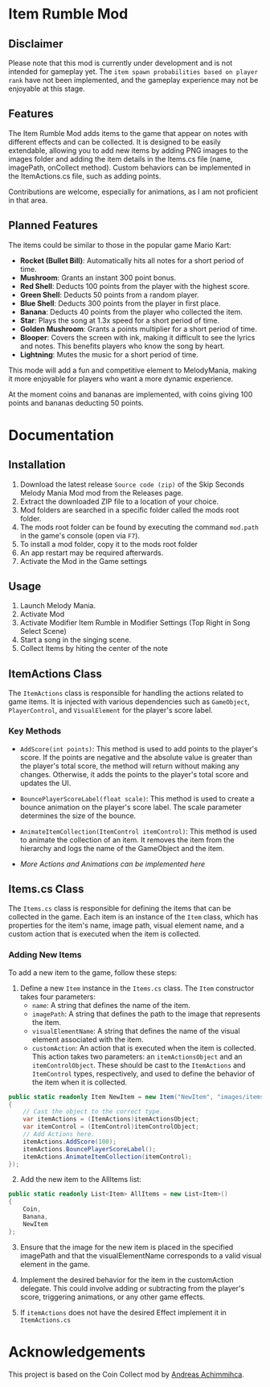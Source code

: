 # Item Rumble Mod

## Disclaimer

Please note that this mod is currently under development and is not intended for gameplay yet. The `item spawn probabilities based on player rank` have not been implemented, and the gameplay experience may not be enjoyable at this stage.

## Features
The Item Rumble Mod adds items to the game that appear on notes with different effects and can be collected. It is designed to be easily extendable, allowing you to add new items by adding PNG images to the images folder and adding the item details in the Items.cs file (name, imagePath, onCollect method). Custom behaviors can be implemented in the ItemActions.cs file, such as adding points.


Contributions are welcome, especially for animations, as I am not proficient in that area.

## Planned Features

The items could be similar to those in the popular game Mario Kart:

- **Rocket (Bullet Bill)**: Automatically hits all notes for a short period of time.
- **Mushroom**: Grants an instant 300 point bonus.
- **Red Shell**: Deducts 100 points from the player with the highest score.
- **Green Shell**: Deducts 50 points from a random player.
- **Blue Shell**: Deducts 300 points from the player in first place.
- **Banana**: Deducts 40 points from the player who collected the item.
- **Star**: Plays the song at 1.3x speed for a short period of time.
- **Golden Mushroom**: Grants a points multiplier for a short period of time.
- **Blooper**: Covers the screen with ink, making it difficult to see the lyrics and notes. This benefits players who know the song by heart.
- **Lightning**: Mutes the music for a short period of time.

This mode will add a fun and competitive element to MelodyMania, making it more enjoyable for players who want a more dynamic experience.

At the moment coins and bananas are implemented, with coins giving 100 points and bananas deducting 50 points.

# Documentation

## Installation
1. Download the latest release `Source code (zip)` of the Skip Seconds Melody Mania Mod mod from the Releases page.
2. Extract the downloaded ZIP file to a location of your choice.
3. Mod folders are searched in a specific folder called the mods root folder.
4. The mods root folder can be found by executing the command `mod.path` in the game's console (open via `F7`).
5. To install a mod folder, copy it to the mods root folder
6. An app restart may be required afterwards.
7. Activate the Mod in the Game settings
## Usage
1. Launch Melody Mania.
2. Activate Mod
3. Activate Modifier Item Rumble in Modifier Settings (Top Right in Song Select Scene)
4. Start a song in the singing scene.
5. Collect Items by hiting the center of the note

## ItemActions Class

The `ItemActions` class is responsible for handling the actions related to game items. It is injected with various dependencies such as `GameObject`, `PlayerControl`, and `VisualElement` for the player's score label.

### Key Methods

- `AddScore(int points)`: This method is used to add points to the player's score. If the points are negative and the absolute value is greater than the player's total score, the method will return without making any changes. Otherwise, it adds the points to the player's total score and updates the UI.

- `BouncePlayerScoreLabel(float scale)`: This method is used to create a bounce animation on the player's score label. The scale parameter determines the size of the bounce.

- `AnimateItemCollection(ItemControl itemControl)`: This method is used to animate the collection of an item. It removes the item from the hierarchy and logs the name of the GameObject and the item.

- *More Actions and Animations can be implemented here*


## Items.cs Class

The `Items.cs` class is responsible for defining the items that can be collected in the game. Each item is an instance of the `Item` class, which has properties for the item's name, image path, visual element name, and a custom action that is executed when the item is collected.

### Adding New Items

To add a new item to the game, follow these steps:

1. Define a new `Item` instance in the `Items.cs` class. The `Item` constructor takes four parameters:
   - `name`: A string that defines the name of the item.
   - `imagePath`: A string that defines the path to the image that represents the item.
   - `visualElementName`: A string that defines the name of the visual element associated with the item.
   - `customAction`: An action that is executed when the item is collected. This action takes two parameters: an `itemActionsObject` and an `itemControlObject`. These should be cast to the `ItemActions` and `ItemControl` types, respectively, and used to define the behavior of the item when it is collected.

```csharp
public static readonly Item NewItem = new Item("NewItem", "images/items/newItem/newItem.png", "itemCollectorItem", (object itemActionsObject, object itemControlObject) =>
{
    // Cast the object to the correct type.
    var itemActions = (ItemActions)itemActionsObject;
    var itemControl = (ItemControl)itemControlObject;
    // Add Actions here.
    itemActions.AddScore(100);
    itemActions.BouncePlayerScoreLabel();
    itemActions.AnimateItemCollection(itemControl);
});
```

2. Add the new item to the AllItems list:
```csharp
public static readonly List<Item> AllItems = new List<Item>()
{
    Coin,
    Banana,
    NewItem
};
```
3. Ensure that the image for the new item is placed in the specified imagePath and that the visualElementName corresponds to a valid visual element in the game.

4. Implement the desired behavior for the item in the customAction delegate. This could involve adding or subtracting from the player's score, triggering animations, or any other game effects.
5. If `itemActions` does not have the desired Effect implement it in `ItemActions.cs`


# Acknowledgements

This project is based on the Coin Collect mod by [Andreas Achimmihca](https://github.com/achimmihca). 